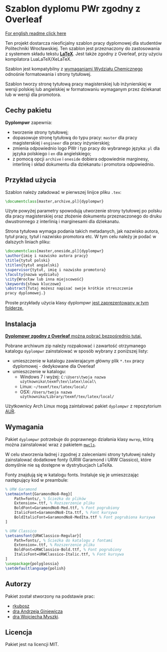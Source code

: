 # Szablon dyplomu PWr zgodny z Overleaf

[For english readme click
here](https://github.com/rkubosz/dyplompwr/blob/master/doc/manual.pdf)

Ten projekt dostarcza nieoficjalny szablon pracy dyplomowej dla studentów
Politechniki Wrocławskiej. Ten szablon jest przeznaczony do zastosowania z
systemem składu tekstu [**LaTeX**](https://pl.wikipedia.org/wiki/LaTeX).
Jest także zgodny z Overleaf, przy użyciu kompilatora LuaLaTeX/XeLaTeX.

Szablon jest kompatybilny z [wymaganiami Wydziału
Chemicznego](http://wch.pwr.edu.pl/fcp/6GBUKOQtTKlQhbx08SlkTUAJQX2o8DAoHNiwFE1xVSXtVFVZpCFghUHcKVigEQUw/36/public/druki/duplomanci/ii_stopnia/21.doc) odnośnie
formatowania i strony tytułowej.

Szablon tworzy stronę tytułową pracy magisterskiej lub inżynierskiej w wersji
polskiej lub angielskiej w formatowaniu wymaganym przez dziekanat lub w wersji
dla promotora.

## Cechy pakietu

__Dyplompwr__ zapewnia:
* tworzenie strony tytułowej;
* dopasowuje stronę tytułową do typu pracy: `master` dla pracy magisterskiej  i
  `engineer` dla pracy inżynierskiej;
* zmienia odpowiednio logo PWr i typ pracy do wybranego języka: `pl` dla języka
  polskiego i `en` dla angielskiego;
* z pomocą opcji `archive` i `oneside` dobiera odpowiednie marginesy, interlinię
  i skład dokumentu dla dziekanatu i promotora odpowiednio.


## Przykład użycia

Szablon należy załadować w pierwszej linijce pliku `.tex`:
```latex
\documentclass[master,archive,pl]{dyplompwr}
```
Użyte powyżej parametry spowodują utworzenie strony tytułowej po polsku dla
pracy magisterskiej oraz złożenie dokumentu przeznaczonego do druku
dwustronnego z interlinią i marginesami dla dziekanatu.

Strona tytułowa wymaga podania takich metadanych, jak nazwisko autora, tytuł
pracy, tytuł i nazwisko promotora etc. W tym celu należy je podać w dalszych
liniach pliku:
```latex
\documentclass[master,oneside,pl]{dyplompwr}
\author{imię i nazwisko autora pracy}
\title{tytuł polski}
\titlen{tytuł angielski}
\supervisor{tytuł, imię i nazwisko promotora}
\faculty{nazwa wydziału}
\city{Wrocław lub inna miejscowość}
\keywords{słowa kluczowe}
\abstract{Tutaj możesz napisać swoje krótkie streszczenie
pracy dyplomowej.}
```

Proste przykłady użycia klasy dyplompwr [jest zaprezentowany w tym
folderze.](https://github.com/alkus88/dyplompwr/tree/master/examples)

## Instalacja

[**Dyplompwr zgodny z Overleaf** można pobrać bezpośrednio
tutaj.](https://github.com/alkus88/dyplompwr/releases/latest)

Pobrane archiwum zip należy rozpakować i zawartość otrzymanego katalogu `dyplompwr` zainstalować
w sposób wybrany z poniższej listy:
* umieszczenie w katalogu zawierajacym główny plik `*.tex` pracy dyplomowej - dedykowane dla Overleaf
* umieszczenie w katalogu:
    * Windows 7 i wyżej:  `C:\Users\twoja nazwa użytkownika\texmf\tex\latex\local\`
    * Linux:    `~/texmf/tex/latex/local/`
    * OSX:      `/Users/twoja nazwa użytkownika/Library/texmf/tex/latex/local/`
      

Użytkownicy Arch Linux mogą zaintalować pakiet `dyplompwr` z repozytorium
[AUR](https://aur.archlinux.org/packages/dyplompwr/).

## Wymagania

Pakiet `dyplompwr` potrzebuje do poprawnego działania klasy `mwrep`, którą można
zainstalować wraz z pakietem [`mwcls`](https://www.ctan.org/tex-archive/macros/latex/contrib/mwcls).

W celu stworzenia ładnej i zgodnej z zaleceniami strony tytułowej należy
zainstalować dodatkowe fonty (URW Garamond i URW Classico), które domyślnie nie
są dostępne w dystrybucjach LaTeXa.

Fonty znajdują się w katalogu fonts. Instaluje się je umieszczając następujący kod w preambule:
```latex
% URW Garamond
\setmainfont{GaramondNo8-Reg}[
    Path=fonts/, % Ścieżka do plików
    Extension=.ttf, % Rozszerzenie pliku
    BoldFont=GaramondNo8-Med.ttf, % Font pogrubiony
    ItalicFont=GaramondNo8-Ita.ttf, % Font kursywa
    BoldItalicFont=GaramondNo8-MedIta.ttf % Font pogrubiona kursywa
]

% URW Classico
\setsansfont{URWClassico-Regular}[
    Path=fonts/, % Ścieżka do katalogu z fontami
    Extension=.ttf, % Rozszerzenie pliku
    BoldFont=URWClassico-Bold.ttf, % Font pogrubiony
    ItalicFont=URWClassico-Italic.ttf, % Font kursywa
]
\usepackage{polyglossia}
\setdefaultlanguage{polish}
```

## Autorzy

Pakiet został stworzony na podstawie prac:
* [rkubosz](https://github.com/rkubosz)
* [dra Andrzeja Giniewicza](https://github.com/aginiewicz/pwrmgr)
* [dra Wojciecha Myszki](https://kmim.wm.pwr.edu.pl/myszka/projekty/klasa-do-skladu-pracy-dyplomowej-magisterskiej-i-inzynierskiej-na-wydziale-mechanicznym-politechniki-wroclawskiej/).

## Licencja

Pakiet jest na licencji MIT.

